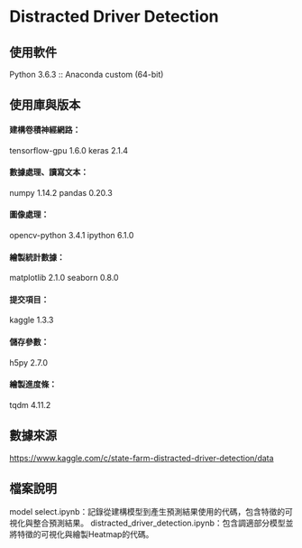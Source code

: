 # Distracted Driver Detection

## 使用軟件
Python 3.6.3 :: Anaconda custom (64-bit)
## 使用庫與版本
#### 建構卷積神經網路：
tensorflow-gpu            1.6.0
keras                     	  2.1.4
#### 數據處理、讀寫文本：
numpy                        1.14.2
pandas                    	  0.20.3
#### 圖像處理：
opencv-python             3.4.1
ipython                   	  6.1.0
#### 繪製統計數據：
matplotlib                	  2.1.0
seaborn                   	  0.8.0
#### 提交項目：
kaggle                    	  1.3.3
#### 儲存參數：
h5py                      	  2.7.0
#### 繪製進度條：
tqdm                      	  4.11.2
## 數據來源
https://www.kaggle.com/c/state-farm-distracted-driver-detection/data

## 檔案說明
model select.ipynb：記錄從建構模型到產生預測結果使用的代碼，包含特徵的可視化與整合預測結果。
distracted_driver_detection.ipynb：包含調適部分模型並將特徵的可視化與繪製Heatmap的代碼。
